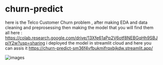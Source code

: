 # churn-predict
here is the Telco Customer Churn problem , after making EDA and data cleaning and preprosessing then making the model that you will find them all here : https://colab.research.google.com/drive/13Xfe61aPp2V6otf8NEBGqHh9SBJpiY2w?usp=sharing
i deployed the model in streamlit cloud and here you can assis it https://churn-predict-sm36f4vfbukmifrqxbjkdw.streamlit.app/

![images](https://github.com/Raoufbendii/churn-predict/assets/125738804/2e9521c8-c360-4128-8abb-e8692bf20b3c)

